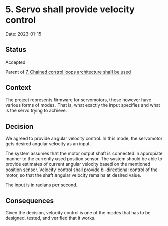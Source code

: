 # 5. Servo shall provide velocity control

Date: 2023-01-15

## Status

Accepted

Parent of [7. Chained control loops architecture shall be used](0007-chained-control-loops-architecture-shall-be-used.md)

## Context

The project represents firmware for servomotors, these however have various forms of modes.
That is, what exactly the input specifies and what is the servo trying to achieve.

## Decision

We agreed to provide angular velocity control.
In this mode, the servomotor gets desired angular velocity as an input.

The system assumes that the motor output shaft is connected in appropiate manner to the currently used position sensor.
The system should be able to provide estimates of current angular velocity based on the mentioned position sensor.
Velocity control shall provide bi-directional control of the motor, so that the shaft angular velocity remains at desired value.

The input is in radians per second.

## Consequences

Given the decision, velocity control is one of the modes that has to be designed, tested, and verified that it works.

